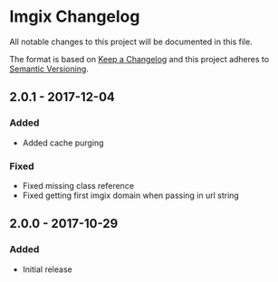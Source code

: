 # Imgix Changelog

All notable changes to this project will be documented in this file.

The format is based on [Keep a Changelog](http://keepachangelog.com/) and this project adheres to [Semantic Versioning](http://semver.org/).

## 2.0.1 - 2017-12-04
### Added
- Added cache purging

### Fixed
- Fixed missing class reference
- Fixed getting first imgix domain when passing in url string 

## 2.0.0 - 2017-10-29
### Added
- Initial release
